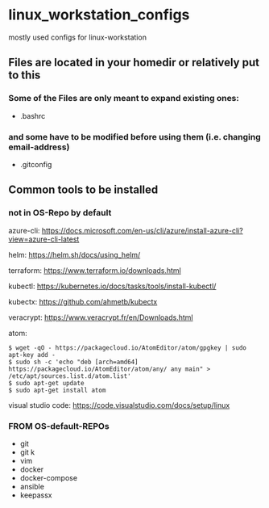 # linux_workstation_configs
mostly used configs for linux-workstation

## Files are located in your homedir or relatively put to this

### Some of the Files are only meant to expand existing ones:
  - .bashrc

### and some have to be modified before using them (i.e. changing email-address)
  - .gitconfig

## Common tools to be installed

### not in OS-Repo by default

azure-cli:
https://docs.microsoft.com/en-us/cli/azure/install-azure-cli?view=azure-cli-latest

helm:
https://helm.sh/docs/using_helm/

terraform:
https://www.terraform.io/downloads.html

kubectl:
https://kubernetes.io/docs/tasks/tools/install-kubectl/

kubectx:
https://github.com/ahmetb/kubectx

veracrypt:
https://www.veracrypt.fr/en/Downloads.html

atom:
```console
$ wget -qO - https://packagecloud.io/AtomEditor/atom/gpgkey | sudo apt-key add -
$ sudo sh -c 'echo "deb [arch=amd64] https://packagecloud.io/AtomEditor/atom/any/ any main" > /etc/apt/sources.list.d/atom.list'
$ sudo apt-get update
$ sudo apt-get install atom
```

visual studio code:
https://code.visualstudio.com/docs/setup/linux


### FROM OS-default-REPOs
  - git
  - git k
  - vim
  - docker
  - docker-compose
  - ansible
  - keepassx
